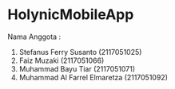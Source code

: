 # HolynicMobileApp

Nama Anggota :
1. Stefanus Ferry Susanto (2117051025)
2. Faiz Muzaki (2117051066)
3. Muhammad Bayu Tiar (2117051071)
4. Muhammad Al Farrel Elmaretza (2117051092)
